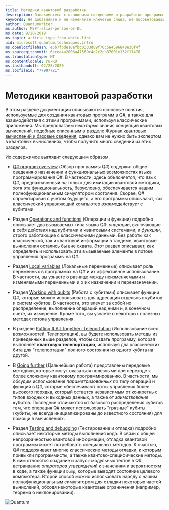 ```yaml
---
title: Методики квантовой разработки
description: Ознакомьтесь с основными сведениями о разработке программ на Q#, поработайте с операциями, функциями, переменными и кубитами, а также создайте простую квантовую программу.
keywords: Не добавляйте и не изменяйте ключевые слова, не посоветовавшись с консультантом SEO.
author: QuantumWriter
ms.author: MSFT-alias-person-or-DL
ms.date: 9/20/2019
ms.topic: article-type-from-white-list
uid: microsoft.quantum.techniques.intro
ms.openlocfilehash: e5b7fbde18afbc0333d89f70c5e4596848e30f4f
ms.sourcegitcommit: 6ccea4a2006a47569c4e2c2cb37001e132f17476
ms.translationtype: HT
ms.contentlocale: ru-RU
ms.lasthandoff: 02/28/2020
ms.locfileid: "77907721"
---
```

# <a name="quantum-development-techniques"></a>Методики квантовой разработки

В этом разделе документации описываются основные понятия, используемые для создания квантовых программ в Q#, а также для взаимодействия с этими программами, используя классические приложения.
Мы предполагаем *некоторые* знания концепций квантовых вычислений, подобные описанным в разделе [Журнал квантовых вычислений и базовые сведения](xref:microsoft.quantum.concepts.intro), однако вам не нужно быть экспертом в квантовых вычислениях, чтобы получить много сведений из этих разделов.

Их содержимое выглядит следующим образом.

- [Q# program overview](xref:microsoft.quantum.techniques.file-structure) (Обзор программы Q#) содержит общие сведения о назначении и функциональных возможностях языка программирования Q#. 
    В частности, здесь объясняется, что язык Q#, предназначенный *не* только для имитации квантовой методики, хотя эта функциональность, безусловно, обеспечивается нашим полнофункциональным симулятором состояния. 
    Скорее, Q# спроектирован с учетом будущего, а его программы описывают, как классический управляющий компьютер *взаимодействует* с кубитами. 

- Раздел [Operations and functions](xref:microsoft.quantum.techniques.opsandfunctions) (Операции и функции) подробно описывает два вызываемых типа языка Q#: *операции*, включающие в себя действия над кубитами и квантовыми системами; и *функции*, строго работающие с классическими данными. 
    Без работы как классической, так и квантовой информации в тандеме, квантовые вычисления остались бы вне охвата. 
    Этот раздел описывает, как определить и использовать эти вызываемые элементы в потоке управления программы на Q#.

- Раздел [Local variables](xref:microsoft.quantum.techniques.local-variables) (Локальные переменные) описывает роль переменных в программах на Q# и их эффективное использование. 
    В частности, вы узнаете о разнице между неизменяемыми и изменяемыми переменными и о их назначении и переназначении.

- Раздел [Working with qubits](xref:microsoft.quantum.techniques.qubits) (Работа с кубитами) описывает функции Q#, которые можно использовать для адресации отдельных кубитов и систем кубитов. 
    В частности, это влечет за собой их распределение, выполнение операций над ними и, в конечном счете, их измерение. 
    Кроме того, вы узнаете о некоторых полезных методах потока управления.

- В разделе [Putting It All Together: Teleportation](xref:microsoft.quantum.techniques.puttingittogether) (Использование всех возможностей. Телепортация), вы будете использовать методы из приведенных выше разделов, чтобы создать программу, которая выполняет **квантовую телепортацию**, используя два классических бита для "телепортации" полного состояния из одного кубита на другой.

- В [Going further](xref:microsoft.quantum.techniques.going-further) (Дальнейшая работа) представлены передовые методики, которые могут оказаться полезными при переходе к более сложному квантовому программированию. 
    В частности, мы обсудим использование *параметризованных по типу* операций и функций в Q#, которые обеспечивают поток управления более высокого порядка, который остается независимым от конкретных типов входных и выходных данных, а также от *заимствования* кубитов. 
    Последние отличаются от базового распределения кубитов тем, что операция Q# может использовать "грязные" кубиты (кубиты, не всегда инициализированы до известного состояния) для помощи в вычислениях.

- Раздел [Testing and debugging](xref:microsoft.quantum.techniques.testing-and-debugging) (Тестирование и отладка) подробно описывает некоторые методы выполнения кода. 
    В связи с общей непрозрачностью квантовой информации, отладка квантовой программы может потребовать специальных методов. 
    К счастью, Q# поддерживает многие классические методы отладки, к которым привыкли программисты, а также квантово-специфические методы. К ним относятся создание и запуск модульных тестов в Q#, встраивание *операторов утверждений* к значениям и вероятностям в коде, а также функции `Dump`, которые выводят состояние целевого компьютера. 
    Второй способ можно использовать наряду с нашим полнофункциональным симулятором для отладки некоторых частей вычислений, обходя некоторые квантовые ограничения (например, теорема о неклонировании).


![Quantum](~/media/mobius_strip_preview.png)
